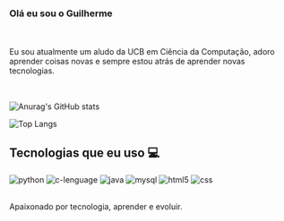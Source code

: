 ### Olá eu sou o Guilherme

<br><br>
Eu sou atualmente um aludo da UCB em Ciência da Computação, adoro aprender coisas novas e sempre estou atrás de aprender novas tecnologias. 
<br><br>
##
![Anurag's GitHub stats](https://github-readme-stats.vercel.app/api?username=aSHUA0&show_icons=true&rank_icon=github&theme=dracula)

![Top Langs](https://github-readme-stats.vercel.app/api/top-langs/?username=aSHUA0&layout=compact&theme=dracula)
##

## Tecnologias que eu uso 💻

<div style="display: inline_block">
  <img align="center" alt="python" src="https://img.shields.io/badge/Python-14354C?style=for-the-badge&logo=python&logoColor=white" />
  <img align="center" alt="c-lenguage" src="https://img.shields.io/badge/C-00599C?style=for-the-badge&logo=c&logoColor=white" />
  <img align="center" alt="java" src="https://img.shields.io/badge/Java-ED8B00?style=for-the-badge&logo=openjdk&logoColor=white" />
  <img align="center" alt="mysql" src="https://img.shields.io/badge/MySQL-00000F?style=for-the-badge&logo=mysql&logoColor=white" />
  <img align="center" alt="html5" src="https://img.shields.io/badge/HTML5-E34F26?style=for-the-badge&logo=html5&logoColor=white" />
  <img align="center" alt="css" src="https://img.shields.io/badge/CSS3-1572B6?style=for-the-badge&logo=css3&logoColor=white" />
</div><br/>

Apaixonado por tecnologia, aprender e evoluir.
